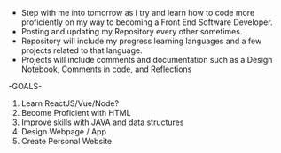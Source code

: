 - Step with me into tomorrow as I try and learn how to code more proficiently on my way to becoming a Front End Software Developer.
- Posting and updating my Repository every other sometimes.
- Repository will include my progress learning languages and a few projects related to that language.
- Projects will include comments and documentation such as a Design Notebook, Comments in code, and Reflections

-GOALS-
1. Learn ReactJS/Vue/Node?
2. Become Proficient with HTML
3. Improve skills with JAVA and data structures
4. Design Webpage / App
5. Create Personal Website
